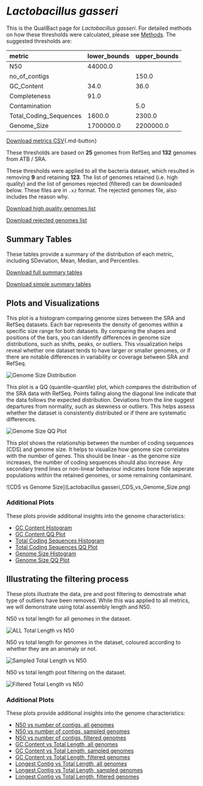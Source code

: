 # *Lactobacillus gasseri*

This is the QualiBact page for *Lactobacillus gasseri*. For detailed methods on how these thresholds were calculated, please see [Methods](../../methods.md).
The suggested thresholds are: 

| metric                 | lower_bounds   | upper_bounds   |
|:-----------------------|:---------------|:---------------|
| N50                    | 44000.0        |                |
| no_of_contigs          |                | 150.0          |
| GC_Content             | 34.0           | 36.0           |
| Completeness           | 91.0           |                |
| Contamination          |                | 5.0            |
| Total_Coding_Sequences | 1600.0         | 2300.0         |
| Genome_Size            | 1700000.0      | 2200000.0      |

[Download metrics CSV](Lactobacillus_gasseri_metrics.csv){.md-button}


These thresholds are based on **25** genomes from RefSeq and **132** genomes from ATB / SRA.

These thresholds were applied to all the bacteria dataset, which resulted in removing **9** and retaining **123**.
The list of genomes retained (i.e. high quality) and the list of genomes rejected (filtered) can be downloaded below. These files are in `.xz` format. The rejected genomes file, also includes the reason why.

[Download high quality genomes list](Lactobacillus_gasseri_high_quality_genomes.csv.xz)


[Download rejected genomes list](Lactobacillus_gasseri_filtered_out_genomes.csv.xz)



## Summary Tables
These tables provide a summary of the distribution of each metric, including SDeviation, Mean, Median, and Percentiles.

[Download full summary tables](summary.csv)

[Download simple summary tables](selected_summary.csv)

## Plots and Visualizations

This plot is a histogram comparing genome sizes between the SRA and RefSeq datasets. Each bar represents the density of genomes within a specific size range for both datasets. By comparing the shapes and positions of the bars, you can identify differences in genome size distributions, such as shifts, peaks, or outliers. This visualization helps reveal whether one dataset tends to have larger or smaller genomes, or if there are notable differences in variability or coverage between SRA and RefSeq.

![Genome Size Distribution](Genome_Size_refseq_histogram_kde.png)

This plot is a QQ (quantile-quantile) plot, which compares the distribution of the SRA data with RefSeq. Points falling along the diagonal line indicate that the data follows the expected distribution. Deviations from the line suggest departures from normality, such as skewness or outliers. This helps assess whether the dataset is consistently distributed or if there are systematic differences.

![Genome Size QQ Plot](Genome_Size_refseq_qqplot.png)

This plot shows the relationship between the number of coding sequences (CDS) and genome size. It helps to visualize how genome size correlates with the number of genes. This should be linear - as the genome size increases, the number of coding sequences should also increase. Any secondary trend lines or non-linear behaviour indicates bone fide seperate populations within the retained genomes, or some remaining contaminant. 

![CDS vs Genome Size](Lactobacillus gasseri_CDS_vs_Genome_Size.png)

### Additional Plots

These plots provide additional insights into the genome characteristics:

- [GC Content Histogram](GC_Content_refseq_histogram_kde.png)
- [GC Content QQ Plot](GC_Content_refseq_qqplot.png)
- [Total Coding Sequences Histogram](Total_Coding_Sequences_refseq_histogram_kde.png)
- [Total Coding Sequences QQ Plot](Total_Coding_Sequences_refseq_qqplot.png)
- [Genome Size Histogram](Genome_Size_refseq_histogram_kde.png)
- [Genome Size QQ Plot](Genome_Size_refseq_qqplot.png)
## Illustrating the filtering process
These plots illustrate the data, pre and post filtering to demostrate what type of outliers have been removed. While this was applied to all metrics, we will demonstrate using total assembly length and N50.

N50 vs total length for all genomes in the dataset.

![ALL Total Length vs N50](Lactobacillus_gasseri_all_total_length_N50.png)

N50 vs total length for genomes in the dataset, coloured according to whether they are an anomaly or not.

![Sampled Total Length vs N50](Lactobacillus_gasseri_sample_total_length_N50.png)

N50 vs total length post filtering on the dataset.

![Filtered Total Length vs N50](Lactobacillus_gasseri_filt_total_length_N50.png)

### Additional Plots

These plots provide additional insights into the genome characteristics:

- [N50 vs number of contigs, all genomes](Lactobacillus_gasseri_all_N50_number.png)
- [N50 vs number of contigs, sampled genomes](Lactobacillus_gasseri_sample_N50_number.png)
- [N50 vs number of contigs, filtered genomes](Lactobacillus_gasseri_filt_N50_number.png)
- [GC Content vs Total Length, all genomes](Lactobacillus_gasseri_all_total_length_GC_Content.png)
- [GC Content vs Total Length, sampled genomes](Lactobacillus_gasseri_sample_total_length_GC_Content.png)
- [GC Content vs Total Length, filtered genomes](Lactobacillus_gasseri_filt_total_length_GC_Content.png)
- [Longest Contig vs Total Length, all genomes](Lactobacillus_gasseri_all_total_length_longest.png)
- [Longest Contig vs Total Length, sampled genomes](Lactobacillus_gasseri_sample_total_length_longest.png)
- [Longest Contig vs Total Length, filtered genomes](Lactobacillus_gasseri_filt_total_length_longest.png)
